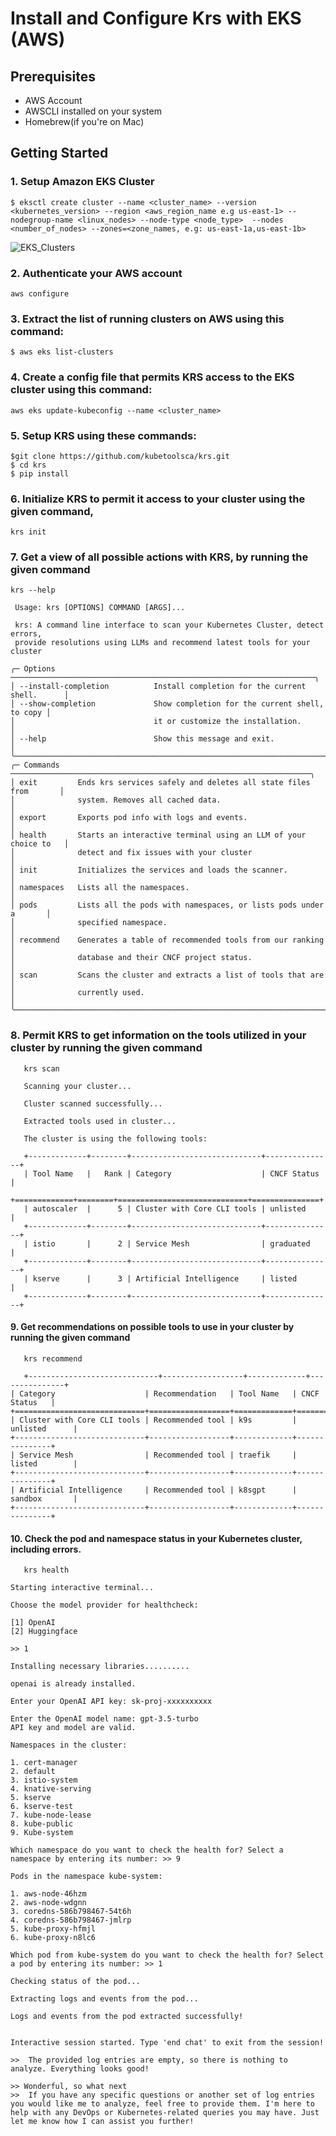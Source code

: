 # Install and Configure Krs with EKS (AWS)


## Prerequisites

- AWS Account
- AWSCLI installed on your system
- Homebrew(if you're on Mac)


## Getting Started

### 1. Setup Amazon EKS Cluster

```
$ eksctl create cluster --name <cluster_name> --version <kubernetes_version> --region <aws_region_name e.g us-east-1> --nodegroup-name <linux_nodes> --node-type <node_type>  --nodes <number_of_nodes> --zones=<zone_names, e.g: us-east-1a,us-east-1b>
```



![EKS_Clusters](https://github.com/kubetoolsca/krs/assets/171302280/edd250c6-12d6-4380-b430-302b06c98a73)


### 2. Authenticate your AWS account 

   
   ```
   aws configure 
   ```



### 3. Extract the list of running clusters on AWS using this command:
   
```
$ aws eks list-clusters
```

### 4. Create a config file that permits KRS access to the EKS cluster using this command:<br><be>

```
aws eks update-kubeconfig --name <cluster_name> 
```


### 5. Setup KRS using these commands:<br><be>

```
$git clone https://github.com/kubetoolsca/krs.git
$ cd krs
$ pip install
```

### 6. Initialize KRS to permit it access to your cluster using the given command,<br><be>

```
krs init
```

### 7. Get a view of all possible actions with KRS, by running the given command <br><be>


```
krs --help
                                                                                
 Usage: krs [OPTIONS] COMMAND [ARGS]...                                         
                                                                                
 krs: A command line interface to scan your Kubernetes Cluster, detect errors,  
 provide resolutions using LLMs and recommend latest tools for your cluster     
                                                                                
╭─ Options ────────────────────────────────────────────────────────────────────╮
│ --install-completion          Install completion for the current shell.      │
│ --show-completion             Show completion for the current shell, to copy │
│                               it or customize the installation.              │
│ --help                        Show this message and exit.                    │
╰──────────────────────────────────────────────────────────────────────────────╯
╭─ Commands ───────────────────────────────────────────────────────────────────╮
│ exit         Ends krs services safely and deletes all state files from       │
│              system. Removes all cached data.                                │
│ export       Exports pod info with logs and events.                          │
│ health       Starts an interactive terminal using an LLM of your choice to   │
│              detect and fix issues with your cluster                         │
│ init         Initializes the services and loads the scanner.                 │
│ namespaces   Lists all the namespaces.                                       │
│ pods         Lists all the pods with namespaces, or lists pods under a       │
│              specified namespace.                                            │
│ recommend    Generates a table of recommended tools from our ranking         │
│              database and their CNCF project status.                         │
│ scan         Scans the cluster and extracts a list of tools that are         │
│              currently used.                                                 │
╰──────────────────────────────────────────────────────────────────────────────╯
```

### 8. Permit KRS to get information on the tools utilized in your cluster by running the given command <br><be>

```
   krs scan

   Scanning your cluster...
   
   Cluster scanned successfully...
   
   Extracted tools used in cluster...
   
   The cluster is using the following tools:
   
   +-------------+--------+-----------------------------+---------------+
   | Tool Name   |   Rank | Category                    | CNCF Status   |
   +=============+========+=============================+===============+
   | autoscaler  |      5 | Cluster with Core CLI tools | unlisted      |
   +-------------+--------+-----------------------------+---------------+
   | istio       |      2 | Service Mesh                | graduated     |
   +-------------+--------+-----------------------------+---------------+
   | kserve      |      3 | Artificial Intelligence     | listed        |
   +-------------+--------+-----------------------------+---------------+
```

#### 9. Get recommendations on possible tools to use in your cluster by running the given command <br><be>

```
   krs recommend
   ```
   ```
      +-----------------------------+------------------+-------------+---------------+
   | Category                    | Recommendation   | Tool Name   | CNCF Status   |
   +=============================+==================+=============+===============+
   | Cluster with Core CLI tools | Recommended tool | k9s         | unlisted      |
   +-----------------------------+------------------+-------------+---------------+
   | Service Mesh                | Recommended tool | traefik     | listed        |
   +-----------------------------+------------------+-------------+---------------+
   | Artificial Intelligence     | Recommended tool | k8sgpt      | sandbox       |
   +-----------------------------+------------------+-------------+---------------+
```

#### 10. Check the pod and namespace status in your Kubernetes cluster, including errors. 

```
   krs health
   ```
   ```
   Starting interactive terminal...

Choose the model provider for healthcheck: 

[1] OpenAI 
[2] Huggingface

>> 1

Installing necessary libraries..........

openai is already installed.

Enter your OpenAI API key: sk-proj-xxxxxxxxxx

Enter the OpenAI model name: gpt-3.5-turbo
API key and model are valid.

Namespaces in the cluster:

1. cert-manager
2. default
3. istio-system
4. knative-serving
5. kserve
6. kserve-test
7. kube-node-lease
8. kube-public
9. Kube-system

Which namespace do you want to check the health for? Select a namespace by entering its number: >> 9

Pods in the namespace kube-system:

1. aws-node-46hzm
2. aws-node-wdgnn
3. coredns-586b798467-54t6h
4. coredns-586b798467-jmlrp
5. kube-proxy-hfmjl
6. kube-proxy-n8lc6

Which pod from kube-system do you want to check the health for? Select a pod by entering its number: >> 1

Checking status of the pod...

Extracting logs and events from the pod...

Logs and events from the pod extracted successfully!


Interactive session started. Type 'end chat' to exit from the session!

>>  The provided log entries are empty, so there is nothing to analyze. Everything looks good!

>> Wonderful, so what next
>>  If you have any specific questions or another set of log entries you would like me to analyze, feel free to provide them. I'm here to help with any DevOps or Kubernetes-related queries you may have. Just let me know how I can assist you further!
```







